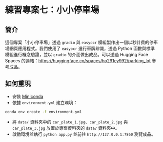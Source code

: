 # 練習專案七：小小停車場

## 簡介

這個專案「小小停車場」透過 `gradio` 與 `easyocr` 模組製作出一個以秒計費的停車場網頁應用程式。我們使用了 `easyocr` 進行車牌辨識，透過 Python 函數與標準模組進行概念驗證，並以 `gradio` 的介面做出成品。可以透過 Hugging Face Spaces 的連結：<https://huggingface.co/spaces/ho291ey992/parking_lot> 參考成品。

## 如何重現

- 安裝 [Miniconda](https://docs.anaconda.com/miniconda)
- 依據 `environment.yml` 建立環境：

```bash
conda env create -f environment.yml
```

- 將 `data/` 資料夾中的 `car_plate_1.jpg`、`car_plate_2.jpg` 與 `car_plate_3.jpg` 放置於專案資料夾的 `data/` 資料夾中。
- 啟動環境並執行 `python app.py` 並前往 `http://127.0.0.1:7860` 瀏覽成品。